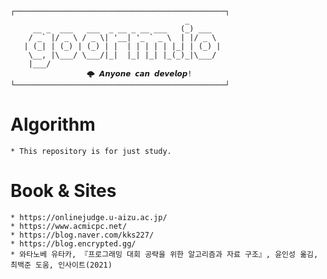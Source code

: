 ```
┌───────────────────────────────────────────────┐
                                       _       
     __ _  ___   ___  _ __ _ __ ___   (_) ___  
    / _` |/ _ \ / _ \| '__| '_ ` _ \  | |/ _ \ 
   | (_| | (_) | (_) | |  | | | | | |_| | (_) |
    \__, |\___/ \___/|_|  |_| |_| |_(_)_|\___/ 
    |___/                                      
			     🌩 𝘼𝙣𝙮𝙤𝙣𝙚 𝙘𝙖𝙣 𝙙𝙚𝙫𝙚𝙡𝙤𝙥!
└───────────────────────────────────────────────┘
```

# Algorithm
    * This repository is for just study.

# Book & Sites
    * https://onlinejudge.u-aizu.ac.jp/
    * https://www.acmicpc.net/
    * https://blog.naver.com/kks227/
    * https://blog.encrypted.gg/
    * 와타노베 유타카, 『프로그래밍 대회 공략을 위한 알고리즘과 자료 구조』, 윤인성 옮김, 최백준 도움, 인사이트(2021)

